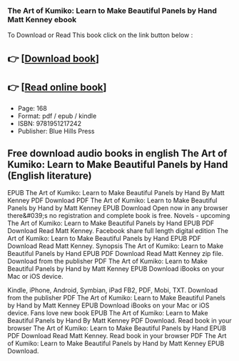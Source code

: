 ### The Art of Kumiko: Learn to Make Beautiful Panels by Hand Matt Kenney ebook

To Download or Read This book click on the link button below :

## 👉  [**[Download book](http://ebooksharez.info/download.php?group=book&from=github.com&id=571567&lnk=1063 "Download book")**]

## 👉  [**[Read online book](http://ebooksharez.info/download.php?group=book&from=github.com&id=571567&lnk=1063 "Read online book")**]


* Page: 168
* Format: pdf / epub / kindle
* ISBN: 9781951217242
* Publisher: Blue Hills Press



## Free download audio books in english The Art of Kumiko: Learn to Make Beautiful Panels by Hand (English literature) 


EPUB The Art of Kumiko: Learn to Make Beautiful Panels by Hand By Matt Kenney PDF Download PDF The Art of Kumiko: Learn to Make Beautiful Panels by Hand by Matt Kenney EPUB Download Open now in any browser there&amp;#039;s no registration and complete book is free. Novels - upcoming The Art of Kumiko: Learn to Make Beautiful Panels by Hand EPUB PDF Download Read Matt Kenney. Facebook share full length digital edition The Art of Kumiko: Learn to Make Beautiful Panels by Hand EPUB PDF Download Read Matt Kenney. Synopsis The Art of Kumiko: Learn to Make Beautiful Panels by Hand EPUB PDF Download Read Matt Kenney zip file. Download from the publisher PDF The Art of Kumiko: Learn to Make Beautiful Panels by Hand by Matt Kenney EPUB Download iBooks on your Mac or iOS device.

Kindle, iPhone, Android, Symbian, iPad FB2, PDF, Mobi, TXT. Download from the publisher PDF The Art of Kumiko: Learn to Make Beautiful Panels by Hand by Matt Kenney EPUB Download iBooks on your Mac or iOS device. Fans love new book EPUB The Art of Kumiko: Learn to Make Beautiful Panels by Hand By Matt Kenney PDF Download. Read book in your browser The Art of Kumiko: Learn to Make Beautiful Panels by Hand EPUB PDF Download Read Matt Kenney. Read book in your browser PDF The Art of Kumiko: Learn to Make Beautiful Panels by Hand by Matt Kenney EPUB Download.





